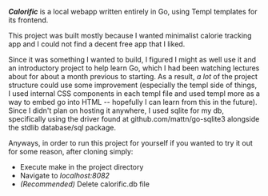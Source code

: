 ***Calorific*** is a local webapp written entirely in Go, using Templ templates for its frontend. 

This project was built mostly because I wanted minimalist calorie tracking app and I could not find a decent free app that I liked.

Since it was something I wanted to build, I figured I might as well use it and an introductory project to help learn Go, which I had been watching lectures about for about a month previous to starting. As a result, *a lot* of the project structure could use some improvement (especially the templ side of things, I used internal CSS components in each templ file and used templ more as a way to embed go into HTML -- hopefully I can learn from this in the future). Since I didn't plan on hosting it anywhere, I used sqlite for my db, specifically using the driver found at github.com/mattn/go-sqlite3 alongside the stdlib database/sql package.


Anyways, in order to run this project for yourself if you wanted to try it out for some reason, after cloning simply:
* Execute make in the project directory
* Navigate to *localhost:8082*
* *(Recommended)* Delete calorific.db file 
